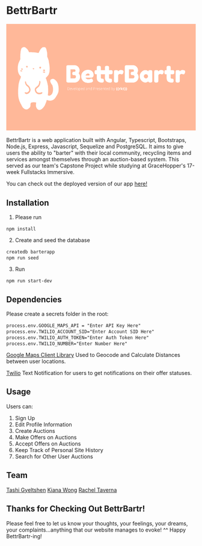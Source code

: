 # BettrBartr

![Image of BettrBartr](https://github.com/btrbrtrlilfoot/capstoneproject/blob/master/public/BettrBartr%20(18).png)

BettrBartr is a web application built with Angular, Typescript, Bootstraps, Node.js, Express, Javascript, Sequelize and PostgreSQL. It aims to give users the ability to "barter" with their local community, recycling items and services amongst themselves through an auction-based system. This served as our team's Capstone Project while studying at GraceHopper's 17-week Fullstacks Immersive. 

You can check out the deployed version of our app [here!](https://btr-bartr.herokuapp.com/)

## Installation

1. Please run 

```
npm install 
```

2. Create and seed the database

```
createdb barterapp
npm run seed
```

3. Run 

```
npm run start-dev 
```

## Dependencies
Please create a secrets folder in the root:
```
process.env.GOOGLE_MAPS_API = "Enter API Key Here"
process.env.TWILIO_ACCOUNT_SID="Enter Account SID Here"
process.env.TWILIO_AUTH_TOKEN="Enter Auth Token Here"
process.env.TWILIO_NUMBER="Enter Number Here"

```

[Google Maps Client Library](https://github.com/googlemaps/google-maps-services-js)
Used to Geocode and Calculate Distances between user locations. 

[Twilio](https://www.twilio.com/sms/api)
Text Notification for users to get notifications on their offer statuses. 

## Usage

Users can: 
1. Sign Up
2. Edit Profile Information
3. Create Auctions
4. Make Offers on Auctions 
5. Accept Offers on Auctions
6. Keep Track of Personal Site History 
7. Search for Other User Auctions 

## Team

[Tashi Gyeltshen](https://github.com/JSAssassin)
[Kiana Wong](https://github.com/kianawong)
[Rachel Taverna](https://github.com/rtaverna)

## Thanks for Checking Out BettrBartr! 

Please feel free to let us know your thoughts, your feelings, your dreams, your complaints...anything that our website manages to evoke! ^^ Happy BettrBartr-ing!
